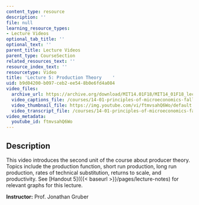 ```yaml
---
content_type: resource
description: ''
file: null
learning_resource_types:
- Lecture Videos
optional_tab_title: ''
optional_text: ''
parent_title: Lecture Videos
parent_type: CourseSection
related_resources_text: ''
resource_index_text: ''
resourcetype: Video
title: 'Lecture 5: Production Theory    '
uid: b9d04200-b097-ceb2-ee54-8b0e6fd4a084
video_files:
  archive_url: https://archive.org/download/MIT14.01F18/MIT14_01F18_lec05_300k.mp4
  video_captions_file: /courses/14-01-principles-of-microeconomics-fall-2018/f72a42fb252e5719aa023ec75c578349_ftmvsahQ6Wo.vtt
  video_thumbnail_file: https://img.youtube.com/vi/ftmvsahQ6Wo/default.jpg
  video_transcript_file: /courses/14-01-principles-of-microeconomics-fall-2018/63170c2f9c0f9270b3ac85480897fd1e_ftmvsahQ6Wo.pdf
video_metadata:
  youtube_id: ftmvsahQ6Wo
---
```


Description
-----------

This video introduces the second unit of the course about producer theory. Topics include the production function, short run production, long run production, rates of technical substitution, returns to scale, and productivity. See [Handout 5]({{< baseurl >}}/pages/lecture-notes) for relevant graphs for this lecture. 

**Instructor:** Prof. Jonathan Gruber